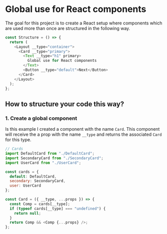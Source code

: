 # Global use for React components

The goal for this project is to create a React setup where components which are used more than once are structured in the following way.

```javascript
const Structure = () => {
  return (
    <Layout __type="container">
      <Card __type="primary">
        <Text __type="h1" primary>
          Global use for React components
        </Text>
        <Button __type="default">Next</Button>
      </Card>
    </Layout>
  );
};
```

## How to structure your code this way?

### 1. Create a global component

Is this example I created a component with the name `Card`. This component will receive the a prop with the name `__type` and returns the associated `Card` for this type.

```javascript
// Cards
import DefaultCard from "./DefaultCard";
import SecondaryCard from "./SecondaryCard";
import UserCard from "./UserCard";

const cards = {
  default: DefaultCard,
  secondary: SecondaryCard,
  user: UserCard
};

const Card = ({ __type, ...props }) => {
  const Comp = cards[__type];
  if (typeof cards[__type] === "undefined") {
    return null;
  }
  return Comp && <Comp {...props} />;
};
```
